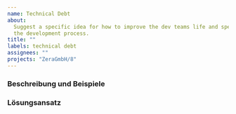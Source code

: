 ```yaml
---
name: Technical Debt
about:
  Suggest a specific idea for how to improve the dev teams life and speed up
  the development process.
title: ""
labels: technical debt
assignees: ""
projects: "ZeraGmbH/8"
---
```


### Beschreibung und Beispiele

### Lösungsansatz
